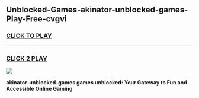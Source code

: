 
## Unblocked-Games-akinator-unblocked-games-Play-Free-cvgvi
<h3>
<a href="https://premium76.site?title=akinator-unblocked-games&ref=19M">CLICK TO PLAY</a></h3>
<hr>

<h3>
<a href="https://premium76.site?title=akinator-unblocked-games&ref=19M">CLICK 2 PLAY</a>
  
</h3>

<a href="https://premium76.site?title=akinator-unblocked-games&ref=19M"><img src="https://clearcache.store/games.png"></a>


**akinator-unblocked-games games unblocked: Your Gateway to Fun and Accessible Online Gaming**
